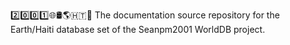 2️⃣️0️⃣️0️⃣️1️⃣️🌐️🛢️🌎️🇭🇹️📖️ The documentation source repository for the Earth/Haiti database set of the Seanpm2001 WorldDB project. 
